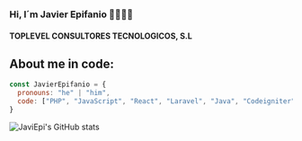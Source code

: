 ### Hi, I´m Javier Epifanio 👋👨🏻‍💻

#### TOPLEVEL CONSULTORES TECNOLOGICOS, S.L

## About me in code:
```js
const JavierEpifanio = {
  pronouns: "he" | "him",
  code: ["PHP", "JavaScript", "React", "Laravel", "Java", "Codeigniter"]
}
```

![JaviEpi's GitHub stats](https://github-readme-stats.vercel.app/api?username=epitoplevel&show_icons=true&theme=onedark)


